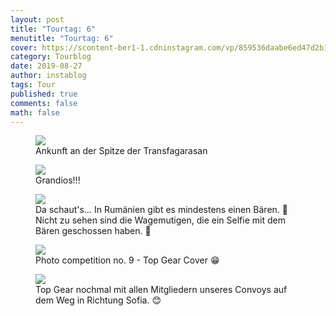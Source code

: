 ```yaml
---
layout: post
title: "Tourtag: 6"
menutitle: "Tourtag: 6"
cover: https://scontent-ber1-1.cdninstagram.com/vp/859536daabe6ed47d2b19e56cbdf5f45/5E082908/t51.2885-15/e35/67405790_383794525615916_2527494755757705768_n.jpg?_nc_ht=scontent-ber1-1.cdninstagram.com
category: Tourblog
date: 2019-08-27
author: instablog
tags: Tour
published: true
comments: false
math: false
---
```


<figure><img src="https://scontent-ber1-1.cdninstagram.com/vp/d3512f9bbbf47718835dab5c75df6265/5DF70C7F/t51.2885-15/e35/67409834_380832032812528_7889257519420216014_n.jpg?_nc_ht=scontent-ber1-1.cdninstagram.com"/> <figcaption>Ankunft an der Spitze der Transfagarasan</figcaption></figure>
<figure><img src="https://scontent-ber1-1.cdninstagram.com/vp/286c3683645b4155a60c2b9b091fe6c1/5E152B49/t51.2885-15/e35/68875642_1094875830723749_3555201449179287400_n.jpg?_nc_ht=scontent-ber1-1.cdninstagram.com"/> <figcaption>Grandios!!!</figcaption></figure>
<figure><img src="https://scontent-ber1-1.cdninstagram.com/vp/859536daabe6ed47d2b19e56cbdf5f45/5E082908/t51.2885-15/e35/67405790_383794525615916_2527494755757705768_n.jpg?_nc_ht=scontent-ber1-1.cdninstagram.com"/> <figcaption>Da schaut&#x27;s... In Rumänien gibt es mindestens einen Bären. 🐻 Nicht zu sehen sind die Wagemutigen, die ein Selfie mit dem Bären geschossen haben. 📸</figcaption></figure>
<figure><img src="https://scontent-ber1-1.cdninstagram.com/vp/60cc622c70d2213cb6f4970b86d504a7/5E0BA67C/t51.2885-15/e35/69646237_943144749354755_9153959283485552930_n.jpg?_nc_ht=scontent-ber1-1.cdninstagram.com"/> <figcaption>Photo competition no. 9 - Top Gear Cover 😁</figcaption></figure>
<figure><img src="https://scontent-ber1-1.cdninstagram.com/vp/30c463320f58b1c142be9520f7fc0b47/5E0C828C/t51.2885-15/e35/67356028_394093894546523_3193310447466651458_n.jpg?_nc_ht=scontent-ber1-1.cdninstagram.com"/> <figcaption>Top Gear nochmal mit allen Mitgliedern unseres Convoys auf dem Weg in Richtung Sofia. 😊</figcaption></figure>
